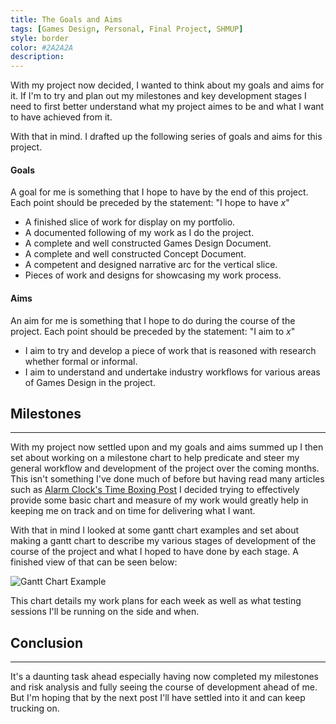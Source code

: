 ```yaml
---
title: The Goals and Aims
tags: [Games Design, Personal, Final Project, SHMUP]
style: border
color: #2A2A2A
description: 
---
```


With my project now decided, I wanted to think about my goals and aims for it. If I'm to try and plan out my milestones and key development stages I need to first better understand what my project aimes to be and what I want to have achieved from it.

With that in mind. I drafted up the following series of goals and aims for this project.

#### Goals

A goal for me is something that I hope to have by the end of this project. Each point should be preceded by the statement: "I hope to have *x*"

- A finished slice of work for display on my portfolio.
- A documented following of my work as I do the project.
- A complete and well constructed Games Design Document.
- A complete and well constructed Concept Document.
- A competent and designed narrative arc for the vertical slice.
- Pieces of work and designs for showcasing my work process.

#### Aims

An aim for me is something that I hope to do during the course of the project. Each point should be preceded by the statement: "I aim to *x*"

- I aim to try and develop a piece of work that is reasoned with research whether formal or informal.
- I aim to understand and undertake industry workflows for various areas of Games Design in the project.

## Milestones
---

With my project now settled upon and my goals and aims summed up I then set about working on a milestone chart to help predicate and steer my general workflow and development of the project over the coming months. This isn't something I've done much of before but having read many articles such as [Alarm Clock's Time Boxing Post](https://blog.onlineclock.net/time-boxing/) I decided trying to effectively provide some basic chart and measure of my work would greatly help in keeping me on track and on time for delivering what I want.

With that in mind I looked at some gantt chart examples and set about making a gantt chart to describe my various stages of development of the course of the project and what I hoped to have done by each stage. A finished view of that can be seen below:

<img src="https://i.vgy.me/2KV8ft.png"
     alt="Gantt Chart Example"
     style="float: center; margin-right: 10px;" />

This chart details my work plans for each week as well as what testing sessions I'll be running on the side and when.

## Conclusion
---

It's a daunting task ahead especially having now completed my milestones and risk analysis and fully seeing the course of development ahead of me. But I'm hoping that by the next post I'll have settled into it and can keep trucking on.